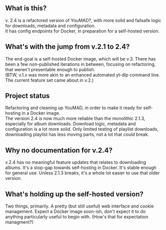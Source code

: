 ## What is this?
v. 2.4 is a refactored version of YouMAD?, with more solid and failsafe logic for downloads, metadata and configuration.  
It has config endpoints for Docker, in preparation for a self-hosted version.

## What's with the jump from v.2.1 to 2.4?
The end-goal is a self-hosted Docker image, which will be v.3. There has been a few non-published iterations in between, focusing on refactoring, that weren't presentable enough to publish.  
(BTW, v.1.x was more akin to an enhanced automated yt-dlp command line. The current feature set came about in v.2.)

## Project status
Refactoring and cleaning up YouMAD, in order to make it ready for self-hosting in a Docker image.  
The version 2.4 is now much more reliable than the monolithic 2.1.3, especially for album downloads. Download logic, metadata and configuration is a lot more solid. Only limited testing of playlist downloads, downloading playlist has less moving parts, not a lot that *could* break.

## Why no documentation for v.2.4?
v.2.4 has no meaningful feature updates that relates to downloading albums. It's a stop-gap towards self-hosting in Docker. It's stable enough for general use. Unless 2.1.3 breaks, it's a whole lot easier to use that older version.

## What's holding up the self-hosted version?
Two things, primarily. A pretty (but still useful) web interface and cookie management. Expect a Docker image soon-ish, don't expect it to do anything particularly useful to begin with. (How's that for expectation managment?)
